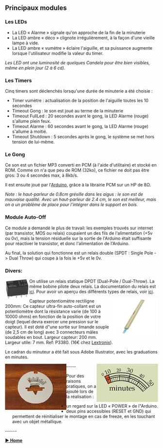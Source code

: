 ## Principaux modules

### Les LEDs

- La LED « Alarme » signale qu'on approche de la fin de la minuterie
- La LED ambre « déco » clignote irrégulièrement, à la façon d'une vieille lampe à vide.
- La LED ambre « vumètre » éclaire l'aiguille, et sa puissance augmente lorsque l'utilisateur modifie la valeur du timer.

_Les LED ont une luminosité de quelques Candela pour être bien visibles, même en plein jour (2 à 6 cd)._

### Les Timers

Cinq timers sont déclenchés lorsqu&#39;une durée de minuterie a été choisie :

- Timer vumètre : actualisation de la position de l&#39;aiguille toutes les 10 secondes
- Timeout Gong : le son est joué au terme de la minuterie
- Timeout FullLed : 20 secondes avant le gong, la LED Alarme (rouge) s&#39;allume plein feux.
- Timeout Alarme : 60 secondes avant le gong, la LED Alarme (rouge) s&#39;allume à moitié.
- Timeout Shutdown : 5 secondes après le gong, le système se met hors tension de lui-même.

### Le Gong

Ce son est un fichier MP3 converti en PCM (à l'aide d'utilitaire) et stocké en ROM. Comme on n'a que peu de ROM (32ko), ce fichier ne doit pas être gros: 3 ou 4 secondes max, à 8kb/s.

Il est ensuite joué par l'[Arduino](../ArduinoProMini-pinout.png), grâce à la librairie PCM sur un HP de 8Ω.

_Note : le haut-parleur de 0.8cm grésille dans les aigus : le son est de mauvaise qualité. Avec un haut-parleur de 2.4 cm, le son est meilleur, mais on a un problème de place pour l&#39;intégrer dans le support en bois._

### Module Auto-Off

Ce module a demandé le plus de travail: les exemples trouvés sur internet (par transistor, MOS ou relais) coupaient un des fils de l'alimentation (+5v ou 0v), mais la tension résiduelle sur la sortie de l'Arduino était suffisante pour réactiver le transistor, et donc l'alimentation de l'Arduino.

Au final, la solution qui fonctionne est un relais double (SPDT : Single Pole -&gt; Dual Throw) qui coupe à la fois le +5v et le 0v.

### Divers:

<img src="../images/omron-dpdt.png" width="80" align="left"/> On utilise un relais statique DPDT (Dual-Pole / Dual-Throw). La même bobine pilote deux relais. La documentation du relais est [ici](../HFD4_relay.pdf). Pour avoir un aperçu  des différents types de relais, voir [ici](https://www.astuces-pratiques.fr/electronique/le-relais-principe-de-fonctionnement).
  
<img src="../images/potentiometre.png" width="160" align="right"/> Capteur potentiomètre rectiligne 200mm: Ce capteur ultra-fin auto-collant est un potentiomètre dont la résistance varie (de 100 à 10000 ohms) en fonction de la position de votre doigt (lequel devra exercer une pression sur le capteur). Il est doté d"une sortie sur limande souple (de 2,5 cm de long) avec 3 connecteurs mâles soudables en bout. Largeur capteur: 200 mm. Largeur utile: 7 mm. Ref: P3380. (16€ chez [Lextronix](http://www.lextronic.fr/P3290-capteur-potentiometre-rectiligne-100-mm.html)).

Le cadran du minuteur a été fait sous Adobe Illustrator, avec les graduations en minutes.

<img src="../images/cadran-1.png" width="40%" align="left"/> 
<img src="../images/cadran-2.png" width="40%" align="right"/> 

<p>
-----

Pour des raisons pratiques, on a ajouté lors de la réalisation :
- un regard sur la LED « POWER » de  l"Arduino.
- deux pins accessibles (RESET et GND) qui permettent de réinitialiser le montage en cas de freeze, en les touchant avec un objet métallique.
</p>
------

**[► Home](../index.md)**